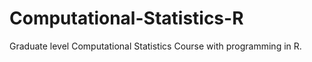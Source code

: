 # Computational-Statistics-R

Graduate level Computational Statistics Course with programming in R.
